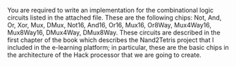 You are required to write an implementation for the combinational logic circuits listed in the attached file. These are the following chips: Not, And, Or, Xor, Mux, DMux, Not16, And16, Or16, Mux16, Or8Way, Mux4Way16, Mux8Way16, DMux4Way, DMux8Way. These circuits are described in the first chapter of the book which describes the Nand2Tetris project that I included in the e-learning platform; in particular, these are the basic chips in the architecture of the Hack processor that we are going to create.
